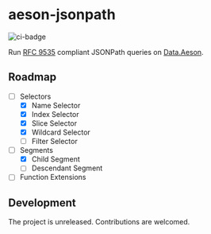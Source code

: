 # aeson-jsonpath

![ci-badge](https://github.com/taimoorzaeem/aeson-jsonpath/actions/workflows/haskell.yml/badge.svg?event=push)

Run [RFC 9535](https://www.rfc-editor.org/rfc/rfc9535) compliant JSONPath queries on [Data.Aeson](https://hackage.haskell.org/package/aeson).

## Roadmap

- [ ] Selectors
  - [x] Name Selector
  - [x] Index Selector
  - [x] Slice Selector
  - [x] Wildcard Selector
  - [ ] Filter Selector
- [ ] Segments
  - [x] Child Segment
  - [ ] Descendant Segment
- [ ] Function Extensions

## Development

The project is unreleased. Contributions are welcomed.
